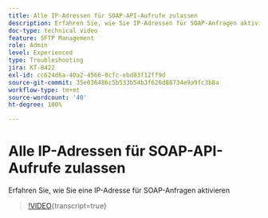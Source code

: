 ```yaml
---
title: Alle IP-Adressen für SOAP-API-Aufrufe zulassen
description: Erfahren Sie, wie Sie IP-Adressen für SOAP-Anfragen aktivieren
doc-type: technical video
feature: SFTP Management
role: Admin
level: Experienced
type: Troubleshooting
jira: KT-8422
exl-id: cc624d6a-40a2-4566-8cfc-ebd83f12ff9d
source-git-commit: 35e036486c5b533b54b3f626d88734e9a9fc3b8a
workflow-type: tm+mt
source-wordcount: '40'
ht-degree: 100%

---
```


# Alle IP-Adressen für SOAP-API-Aufrufe zulassen

Erfahren Sie, wie Sie eine IP-Adresse für SOAP-Anfragen aktivieren

>[!VIDEO](https://video.tv.adobe.com/v/335978?quality=12&learn=on){transcript=true}
